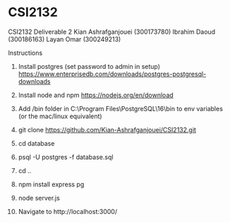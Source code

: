 # CSI2132
CSI2132 Deliverable 2
Kian Ashrafganjouei (300173780)
Ibrahim Daoud (300186163)
Layan Omar (300249213)

Instructions 

1. Install postgres (set password to admin in setup)
https://www.enterprisedb.com/downloads/postgres-postgresql-downloads 

2. Install node and npm https://nodejs.org/en/download

3. Add /bin folder in C:\Program Files\PostgreSQL\16\bin to env variables (or the mac/linux equivalent)

4. git clone https://github.com/Kian-Ashrafganjouei/CSI2132.git

5. cd database

6. psql -U postgres -f database.sql

7. cd ..

8. npm install express pg

9. node server.js

10. Navigate to http://localhost:3000/ 
